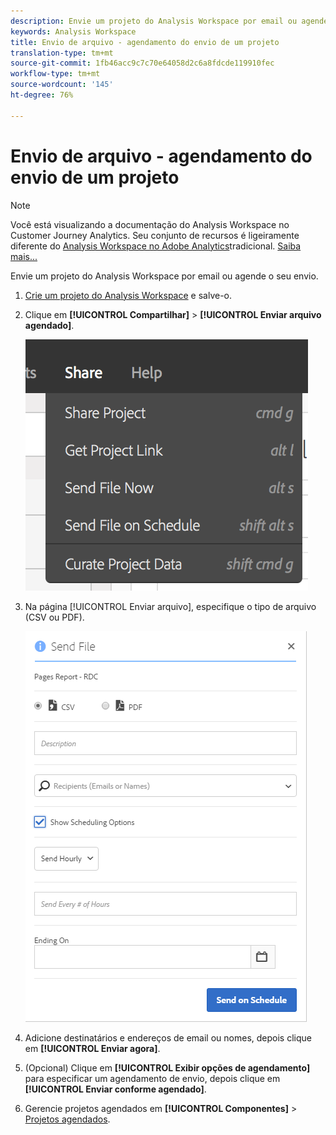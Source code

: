```yaml
---
description: Envie um projeto do Analysis Workspace por email ou agende o seu envio.
keywords: Analysis Workspace
title: Envio de arquivo - agendamento do envio de um projeto
translation-type: tm+mt
source-git-commit: 1fb46acc9c7c70e64058d2c6a8fdcde119910fec
workflow-type: tm+mt
source-wordcount: '145'
ht-degree: 76%

---
```



# Envio de arquivo - agendamento do envio de um projeto

>[!NOTE]
>
>Você está visualizando a documentação do Analysis Workspace no Customer Journey Analytics. Seu conjunto de recursos é ligeiramente diferente do [Analysis Workspace no Adobe Analytics](https://docs.adobe.com/content/help/pt-BR/analytics/analyze/analysis-workspace/home.html)tradicional. [Saiba mais...](/help/getting-started/cja-aa.md)

Envie um projeto do Analysis Workspace por email ou agende o seu envio.

1. [Crie um projeto do Analysis Workspace](https://docs.adobe.com/content/help/en/analytics/analyze/analysis-workspace/build-workspace-project/t-freeform-project.html) e salve-o.
1. Clique em **[!UICONTROL Compartilhar]** > **[!UICONTROL Enviar arquivo agendado]**.

   ![Resultado da etapa](assets/send-file.png)

1. Na página [!UICONTROL Enviar arquivo], especifique o tipo de arquivo (CSV ou PDF).

   ![Resultado da etapa](assets/send-file-pop-up.png)

1. Adicione destinatários e endereços de email ou nomes, depois clique em **[!UICONTROL Enviar agora]**.
1. (Opcional) Clique em **[!UICONTROL Exibir opções de agendamento]** para especificar um agendamento de envio, depois clique em **[!UICONTROL Enviar conforme agendado]**.
1. Gerencie projetos agendados em **[!UICONTROL Componentes]** > [Projetos agendados](/help/analysis-workspace/curate-share/schedule-projects.md).
